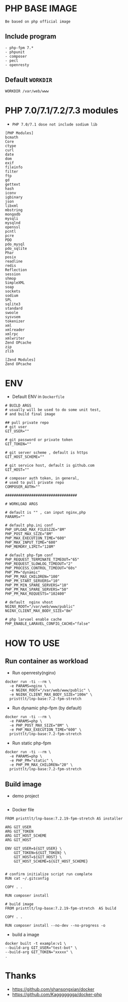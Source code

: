 # PHP BASE IMAGE

`Be based on php official image`

## Include program

```
- php-fpm 7.*
- phpunit
- composer
- pecl
- openresty
```
## Default `WORKDIR`

```
WORKDIR /var/web/www
```

# PHP 7.0/7.1/7.2/7.3 modules

* `PHP 7.0/7.1 dose not include sodium lib`

```
[PHP Modules]
bcmath
Core
ctype
curl
date
dom
exif
fileinfo
filter
ftp
gd
gettext
hash
iconv
igbinary
json
libxml
mbstring
mongodb
mysqli
mysqlnd
openssl
pcntl
pcre
PDO
pdo_mysql
pdo_sqlite
Phar
posix
readline
redis
Reflection
session
shmop
SimpleXML
soap
sockets
sodium
SPL
sqlite3
standard
swoole
sysvsem
tokenizer
xml
xmlreader
xmlrpc
xmlwriter
Zend OPcache
zip
zlib

[Zend Modules]
Zend OPcache
```

# ENV
* Default ENV in `Dockerfile`
```
# BUILD ARGS
# usually will be used to do some unit test,
# and build final image

## pull private repo
# git user
GIT_USER=""

# git password or private token
GIT_TOKEN=""

# git server scheme , default is https
GIT_HOST_SCHEME=""

# git service host, default is github.com
GIT_HOST=""

# composer auth token, in general, 
# used to pull private repo
COMPOSER_AUTH=""

#################################

# WORKLOAD ARGS

# default is "" , can input nginx,php
PARAMS=""

# default php.ini conf
PHP_UPLOAD_MAX_FILESIZE="8M" 
PHP_POST_MAX_SIZE="8M" 
PHP_MAX_EXECUTION_TIME="600" 
PHP_MAX_INPUT_TIME="600" 
PHP_MEMORY_LIMIT="128M" 

# default php-fpm conf
PHP_REQUEST_TERMINATE_TIMEOUT="65" 
PHP_REQUEST_SLOWLOG_TIMEOUT="2" 
PHP_PROCESS_CONTROL_TIMEOUT="60s"
PHP_PM="dynamic"
PHP_PM_MAX_CHILDREN="100"
PHP_PM_START_SERVERS="10"
PHP_PM_MIN_SPARE_SERVERS="10"
PHP_PM_MAX_SPARE_SERVERS="50"
PHP_PM_MAX_REQUESTS="102400"

# default  nginx vhost
NGINX_ROOT="/var/web/www/public" 
NGINX_CLIENT_MAX_BODY_SIZE="8m" 

# php larvael enable cache 
PHP_ENABLE_LARAVEL_CONFIG_CACHE="false"
```

# HOW TO USE

## Run container as workload

* Run openresty(nginx)

```
docker run -ti --rm \
  -e PARAMS=nginx \
  -e NGINX_ROOT="/var/web/www/public" \
  -e NGINX_CLIENT_MAX_BODY_SIZE="100m" \
  pristtlt/lnp-base:7.2-fpm-stretch
```

* Run dynamic php-fpm (by default)

```
docker run -ti --rm \
  -e PARAMS=php \
  -e PHP_POST_MAX_SIZE="8M" \
  -e PHP_MAX_EXECUTION_TIME="600" \
  pristtlt/lnp-base:7.2-fpm-stretch
```

* Run static php-fpm

```
docker run -ti --rm \
  -e PARAMS=php \
  -e PHP_PM="static" \
  -e PHP_PM_MAX_CHILDREN="20" \
  pristtlt/lnp-base:7.2-fpm-stretch
```


## Build image

* demo project

```

```

* Docker file 

```
FROM pristtlt/lnp-base:7.2.19-fpm-stretch AS installer

ARG GIT_USER
ARG GIT_TOKEN
ARG GIT_HOST_SCHEME
ARG GIT_HOST

ENV GIT_USER=${GIT_USER} \
    GIT_TOKEN=${GIT_TOKEN} \
    GIT_HOST=${GIT_HOST} \
    GIT_HOST_SCHEME=${GIT_HOST_SCHEME}


# confirm initialize script run complete
RUN cat ~/.gitconfig

COPY . .

RUN composer install

# build image
FROM pristtlt/lnp-base:7.2.19-fpm-stretch  AS build

COPY . .

RUN composer install --no-dev --no-progress -o 
```

* build a image

```
docker built -t example:v1 \
--build-arg GIT_USER="test-bot" \
--build-arg GIT_TOKEN="xxxxx" \
.
```

# 
# Thanks
- <https://github.com/shansongxian/docker>
- <https://github.com/Kaggggggga/docker-php>
